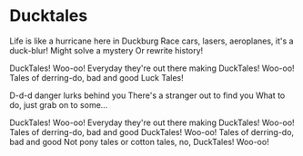 # Ducktales


Life is like a hurricane here in Duckburg
Race cars, lasers, aeroplanes, it's a duck-blur!
Might solve a mystery
Or rewrite history!

DuckTales! Woo-oo!
Everyday they're out there making
DuckTales! Woo-oo!
Tales of derring-do, bad and good
Luck Tales!

D-d-d danger lurks behind you
There's a stranger out to find you
What to do, just grab on to some...

DuckTales! Woo-oo!
Everyday they're out there making
DuckTales! Woo-oo!
Tales of derring-do, bad and good
DuckTales! Woo-oo!
Tales of derring-do, bad and good
Not pony tales or cotton tales, no,
DuckTales! Woo-oo!
